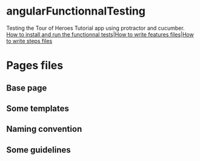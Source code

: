 # angularFunctionnalTesting

Testing the Tour of Heroes Tutorial app using protractor and cucumber.
[How to install and run the functionnal tests](../)|[How to write features files](../features)|[How to write steps files](../step_definitions)

# Pages files

## Base page

## Some templates

## Naming convention

## Some guidelines
